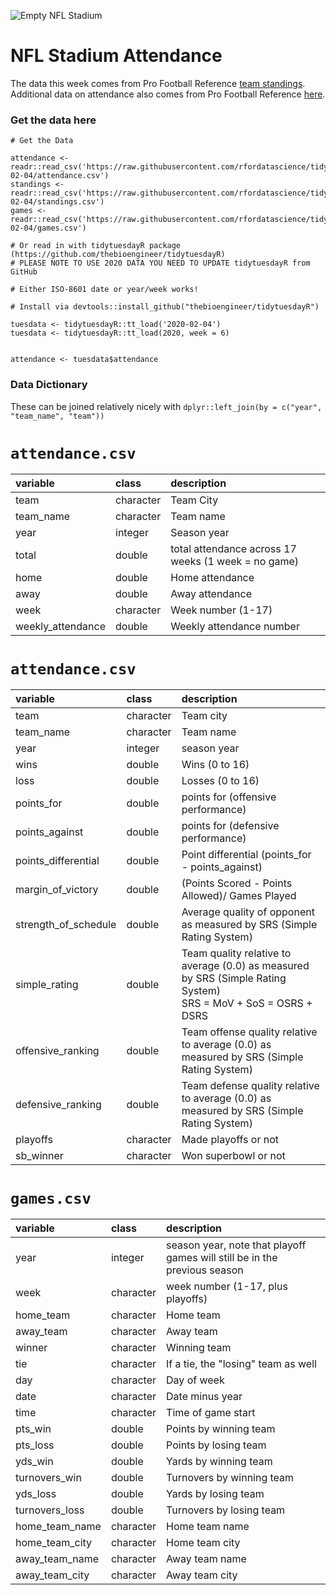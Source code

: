 ![Empty NFL Stadium](https://images.unsplash.com/photo-1567459168600-af170863ed5e?ixlib=rb-1.2.1&ixid=eyJhcHBfaWQiOjEyMDd9&auto=format&fit=crop&w=1349&q=80)

# NFL Stadium Attendance

The data this week comes from Pro Football Reference [team standings](https://www.pro-football-reference.com/years/2019/index.htm). Additional data on attendance also comes from Pro Football Reference [here](https://www.pro-football-reference.com/years/2019/attendance.htm).


### Get the data here

```{r}
# Get the Data

attendance <- readr::read_csv('https://raw.githubusercontent.com/rfordatascience/tidytuesday/master/data/2020/2020-02-04/attendance.csv')
standings <- readr::read_csv('https://raw.githubusercontent.com/rfordatascience/tidytuesday/master/data/2020/2020-02-04/standings.csv')
games <- readr::read_csv('https://raw.githubusercontent.com/rfordatascience/tidytuesday/master/data/2020/2020-02-04/games.csv')

# Or read in with tidytuesdayR package (https://github.com/thebioengineer/tidytuesdayR)
# PLEASE NOTE TO USE 2020 DATA YOU NEED TO UPDATE tidytuesdayR from GitHub

# Either ISO-8601 date or year/week works!

# Install via devtools::install_github("thebioengineer/tidytuesdayR")

tuesdata <- tidytuesdayR::tt_load('2020-02-04') 
tuesdata <- tidytuesdayR::tt_load(2020, week = 6)


attendance <- tuesdata$attendance
```
### Data Dictionary

These can be joined relatively nicely with `dplyr::left_join(by = c("year", "team_name", "team"))`

# `attendance.csv`


|variable          |class     |description |
|:-----------------|:---------|:-----------|
|team              |character | Team City |
|team_name         |character | Team name |
|year              |integer   | Season year|
|total             |double    | total attendance across 17 weeks (1 week = no game) |
|home              |double    | Home attendance |
|away              |double    | Away attendance |
|week              |character | Week number (1-17)|
|weekly_attendance |double    | Weekly attendance number |

# `attendance.csv`

|variable             |class     |description |
|:--------------------|:---------|:-----------|
|team                 |character | Team city |
|team_name            |character | Team name|
|year                 |integer   | season year |
|wins                 |double    | Wins (0 to 16)|
|loss                 |double    | Losses (0 to 16) |
|points_for           |double    | points for (offensive performance) |
|points_against       |double    | points for (defensive performance) |
|points_differential  |double    | Point differential (points_for - points_against) |
|margin_of_victory    |double    | (Points Scored - Points Allowed)/ Games Played |
|strength_of_schedule |double    | Average quality of opponent as measured by SRS (Simple Rating System) |
|simple_rating        |double    |Team quality relative to average (0.0) as measured by SRS (Simple Rating System) <br> SRS = MoV + SoS = OSRS + DSRS |
|offensive_ranking    |double    | Team offense quality relative to average (0.0) as measured by SRS (Simple Rating System)|
|defensive_ranking    |double    | Team defense quality relative to average (0.0) as measured by SRS (Simple Rating System) |
|playoffs             |character | Made playoffs or not |
|sb_winner            |character | Won superbowl or not |

# `games.csv`

|variable       |class     |description |
|:--------------|:---------|:-----------|
|year           |integer   | season year, note that playoff games will still be in the previous season |
|week           |character | week number (1-17, plus playoffs) |
|home_team      |character | Home team |
|away_team      |character | Away team|
|winner         |character | Winning team |
|tie            |character | If a tie, the "losing" team as well |
|day            |character | Day of week |
|date           |character | Date minus year |
|time           |character | Time of game start |
|pts_win        |double    | Points by winning team |
|pts_loss       |double    |Points by losing team |
|yds_win        |double    | Yards by winning team |
|turnovers_win  |double    | Turnovers by winning team |
|yds_loss       |double    | Yards by losing team |
|turnovers_loss |double    | Turnovers by losing team |
|home_team_name |character | Home team name |
|home_team_city |character | Home team city |
|away_team_name |character | Away team name |
|away_team_city |character | Away team city |